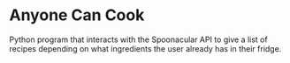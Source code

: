 # Anyone Can Cook
Python program that interacts with the Spoonacular API to give a list of recipes depending on what ingredients the user already has in their fridge.